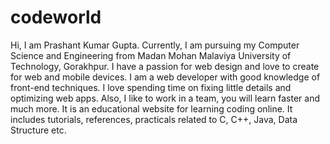 # codeworld
Hi, I am Prashant Kumar Gupta. Currently, I am pursuing my Computer Science and Engineering from Madan Mohan Malaviya University of Technology, Gorakhpur. 
I have a passion for web design and love to create for web and mobile devices.
I am a web developer with good knowledge of front-end techniques. I love spending time on fixing little details and optimizing web apps.
Also, I like to work in a team, you will learn faster and much more.
It is an educational website for learning coding online. It includes tutorials, references, practicals related to C, C++, Java, Data Structure etc.

